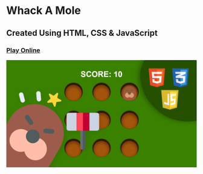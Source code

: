 # Whack A Mole
## Created Using HTML, CSS & JavaScript


### [Play Online](https://0shuvo0.github.io/whack-a-mole/)

![game preview](assets/preview.png)
